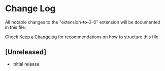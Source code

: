 # Change Log

All notable changes to the "extension-to-3-0" extension will be documented in this file.

Check [Keep a Changelog](http://keepachangelog.com/) for recommendations on how to structure this file.

## [Unreleased]

- Initial release